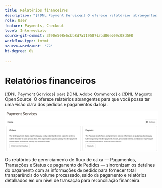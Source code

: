 ```yaml
---
title: Relatórios financeiros
description: "[!DNL Payment Services] O oferece relatórios abrangentes para que você possa ter uma visão clara dos pedidos e pagamentos da loja."
role: User
feature: Payments, Checkout
level: Intermediate
source-git-commit: 3f90e508e6cbb8d7a119587dabd86e709c08d508
workflow-type: tm+mt
source-wordcount: '79'
ht-degree: 0%

---
```


# Relatórios financeiros

[!DNL Payment Services] para [!DNL Adobe Commerce] e [!DNL Magento Open Source] O oferece relatórios abrangentes para que você possa ter uma visão clara dos pedidos e pagamentos da loja.

![Exibição de relatórios financeiros](assets/reports-view.png)

Os relatórios de gerenciamento de fluxo de caixa — Pagamentos, Transações e Status de pagamento de Pedidos — sincronizam os detalhes do pagamento com as informações do pedido para fornecer total transparência do volume processado, saldo de pagamento e relatórios detalhados em um nível de transação para reconciliação financeira.
